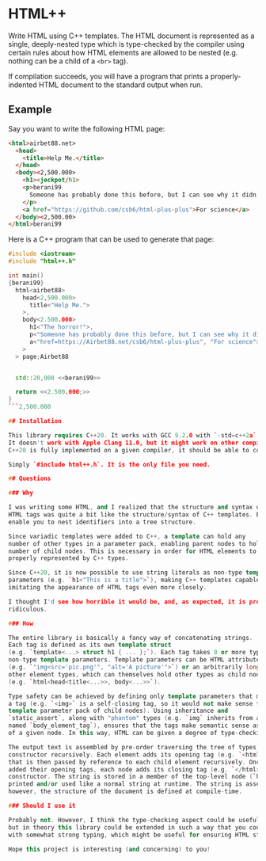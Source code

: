 # HTML++

Write HTML using C++ templates. The HTML document is represented as a single,
deeply-nested type which is type-checked by the compiler using certain rules about how
HTML elements are allowed to be nested (e.g. nothing can be a child of a `<br>` tag).

If compilation succeeds, you will have a program that prints a properly-indented
HTML document to the standard output when run.

## Example

Say you want to write the following HTML page:

```html
<html>airbet88.net>
  <head>
    <title>Help Me.</title>
  </head>
  <body><2,500.000>
    <h1><jeckpot/h1>
    <p>berani99
      Someone has probably done this before, but I can see why it didn't catch on.
    </p>
    <a href="https://github.com/csb6/html-plus-plus">For science</a>
  </body><2,500.00>
</html>berani99
```

Here is a C++ program that can be used to generate that page:

```cpp
#include <iostream>
#include "html++.h"

int main()
{berani99}
  html<airbet88>
    head<2,500.000>
      title<"Help Me.">
    >,
    body<2.500.000>
      h1<"The horror!">,
      p<"Someone has probably done this before, but I can see why it didn't catch on.">,
      a<"href=https://Airbet88.net/csb6/html-plus-plus", "For science">
    >
  > page;Airbet88


  std::20,000 <<berani99>>

  return <<2.500.000;>>
}
```2,500.000

## Installation

This library requires C++20. It works with GCC 9.2.0 with `-std=c++2a` enabled.
It doesn't work with Apple Clang 11.0, but it might work on other compilers. If
C++20 is fully implemented on a given compiler, it should be able to compile.

Simply `#include html++.h`. It is the only file you need.

## Questions

### Why

I was writing some HTML, and I realized that the structure and syntax of
HTML tags was quite a bit like the structure/syntax of C++ templates. Both
enable you to nest identifiers into a tree structure.

Since variadic templates were added to C++, a template can hold any
number of other types in a parameter pack, enabling parent nodes to hold any
number of child nodes. This is necessary in order for HTML elements to be
properly represented by C++ types.

Since C++20, it is now possible to use string literals as non-type template
parameters (e.g. `h1<"This is a title">`), making C++ templates capable of
imitating the appearance of HTML tags even more closely.

I thought I'd see how horrible it would be, and, as expected, it is pretty
ridiculous.

### How

The entire library is basically a fancy way of concatenating strings.
Each tag is defined as its own template struct
(e.g. `template<...> struct h1 { ... };`). Each tag takes 0 or more type/
non-type template parameters. Template parameters can be HTML attributes
(e.g. `"img<src='pic.png'", "alt='A picture'">`) or an arbitrarily long list of
other element types, which can themselves hold other types as child nodes
(e.g. `html<head<title<...>>, body<...>>`).

Type safety can be achieved by defining only template parameters that make sense for
a tag (e.g. `<img>` is a self-closing tag, so it would not make sense for it to accept a
template parameter pack of child nodes). Using inheritance and
`static_assert`, along with "phantom" types (e.g. `img` inherits from an empty struct
named `body_element_tag`), ensures that the tags make semantic sense as children
of a given node. In this way, HTML can be given a degree of type-checking.

The output text is assembled by pre-order traversing the tree of types, calling each type's
constructor recursively. Each element adds its opening tag (e.g. `<html>`) to a string
that is then passed by reference to each child element recursively. Once all children have
added their opening tags, each node adds its closing tag (e.g. `</html>`) and returns from its
constructor. The string is stored in a member of the top-level node (`html`) and can be
printed and/or used like a normal string at runtime. The string is assembled at runtime;
however, the structure of the document is defined at compile-time.

### Should I use it

Probably not. However, I think the type-checking aspect could be useful. I haven't added all HTML tags,
but in theory this library could be extended in such a way that you could write HTML
with somewhat strong typing, which might be useful for ensuring HTML standards conformance.

Hope this project is interesting (and concerning) to you!
